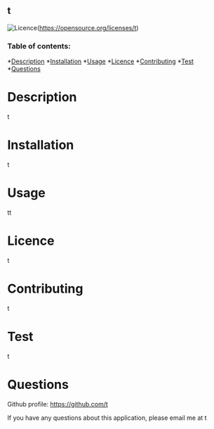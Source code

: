 ## t
![Licence](https://img.shields.io/badge/License-t.svg)(https://opensource.org/licenses/t)

### Table of contents:
*[Description](#description)
*[Installation](#installation)
*[Usage](#usage)
*[Licence](#licence)
*[Contributing](#contributing)
*[Test](#test)
*[Questions](#questions)

# Description

t

# Installation

t

# Usage

tt

# Licence

t

# Contributing

t

# Test

t

# Questions 

Github profile: https://github.com/t

If you have any questions about this application, please email me at t
